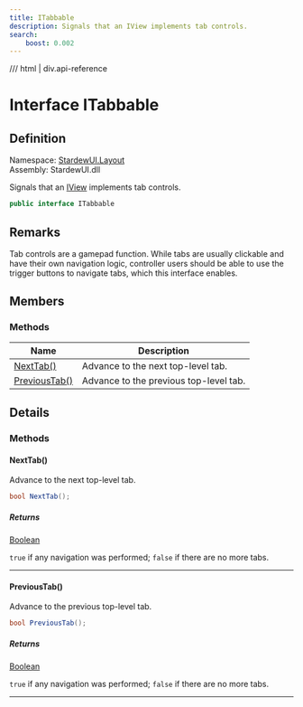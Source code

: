 ```yaml
---
title: ITabbable
description: Signals that an IView implements tab controls.
search:
    boost: 0.002
---
```


<link rel="stylesheet" href="/StardewUI/stylesheets/reference.css" />

/// html | div.api-reference

# Interface ITabbable

## Definition

<div class="api-definition" markdown>

Namespace: [StardewUI.Layout](index.md)  
Assembly: StardewUI.dll  

</div>

Signals that an [IView](../iview.md) implements tab controls.

```cs
public interface ITabbable
```

## Remarks

Tab controls are a gamepad function. While tabs are usually clickable and have their own navigation logic, controller users should be able to use the trigger buttons to navigate tabs, which this interface enables.

## Members

### Methods

 | Name | Description |
| --- | --- |
| [NextTab()](#nexttab) | Advance to the next top-level tab. | 
| [PreviousTab()](#previoustab) | Advance to the previous top-level tab. | 

## Details

### Methods

#### NextTab()

Advance to the next top-level tab.

```cs
bool NextTab();
```

##### Returns

[Boolean](https://learn.microsoft.com/en-us/dotnet/api/system.boolean)

  `true` if any navigation was performed; `false` if there are no more tabs.

-----

#### PreviousTab()

Advance to the previous top-level tab.

```cs
bool PreviousTab();
```

##### Returns

[Boolean](https://learn.microsoft.com/en-us/dotnet/api/system.boolean)

  `true` if any navigation was performed; `false` if there are no more tabs.

-----

